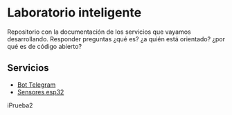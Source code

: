 # Laboratorio inteligente
Repositorio con la documentación de los servicios que vayamos desarrollando.
Responder preguntas ¿qué es? ¿a quién está orientado? ¿por qué es de código abierto?

## Servicios

* [Bot Telegram](/bot/README.md)
* [Sensores esp32](/sensores_esp32/sensores_esp32_readme.md)

iPrueba2
